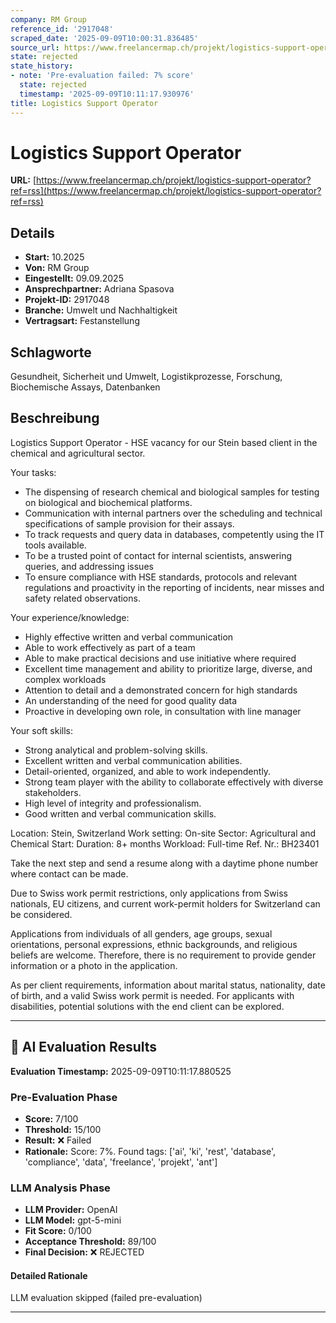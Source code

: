 ```yaml
---
company: RM Group
reference_id: '2917048'
scraped_date: '2025-09-09T10:00:31.836485'
source_url: https://www.freelancermap.ch/projekt/logistics-support-operator?ref=rss
state: rejected
state_history:
- note: 'Pre-evaluation failed: 7% score'
  state: rejected
  timestamp: '2025-09-09T10:11:17.930976'
title: Logistics Support Operator
---
```



# Logistics Support Operator
**URL:** [https://www.freelancermap.ch/projekt/logistics-support-operator?ref=rss](https://www.freelancermap.ch/projekt/logistics-support-operator?ref=rss)
## Details
- **Start:** 10.2025
- **Von:** RM Group
- **Eingestellt:** 09.09.2025
- **Ansprechpartner:** Adriana Spasova
- **Projekt-ID:** 2917048
- **Branche:** Umwelt und Nachhaltigkeit
- **Vertragsart:** Festanstellung

## Schlagworte
Gesundheit, Sicherheit und Umwelt, Logistikprozesse, Forschung, Biochemische Assays, Datenbanken

## Beschreibung
Logistics Support Operator - HSE vacancy for our Stein based client in the chemical and agricultural sector.

Your tasks:
- The dispensing of research chemical and biological samples for testing on biological and biochemical platforms.
- Communication with internal partners over the scheduling and technical specifications of sample provision for their assays.
- To track requests and query data in databases, competently using the IT tools available.
- To be a trusted point of contact for internal scientists, answering queries, and addressing issues
- To ensure compliance with HSE standards, protocols and relevant regulations and proactivity in the reporting of incidents, near misses and safety related observations.

Your experience/knowledge:
- Highly effective written and verbal communication
- Able to work effectively as part of a team
- Able to make practical decisions and use initiative where required
- Excellent time management and ability to prioritize large, diverse, and complex workloads
- Attention to detail and a demonstrated concern for high standards
- An understanding of the need for good quality data
- Proactive in developing own role, in consultation with line manager

Your soft skills:
- Strong analytical and problem-solving skills.
- Excellent written and verbal communication abilities.
- Detail-oriented, organized, and able to work independently.
- Strong team player with the ability to collaborate effectively with diverse stakeholders.
- High level of integrity and professionalism.
- Good written and verbal communication skills.

Location: Stein, Switzerland
Work setting: On-site
Sector: Agricultural and Chemical
Start:
Duration: 8+ months
Workload: Full-time
Ref. Nr.: BH23401

Take the next step and send a resume along with a daytime phone number where contact can be made.

Due to Swiss work permit restrictions, only applications from Swiss nationals, EU citizens, and current work-permit holders for Switzerland can be considered.

Applications from individuals of all genders, age groups, sexual orientations, personal expressions, ethnic backgrounds, and religious beliefs are welcome. Therefore, there is no requirement to provide gender information or a photo in the application.

As per client requirements, information about marital status, nationality, date of birth, and a valid Swiss work permit is needed. For applicants with disabilities, potential solutions with the end client can be explored.

---

## 🤖 AI Evaluation Results

**Evaluation Timestamp:** 2025-09-09T10:11:17.880525

### Pre-Evaluation Phase
- **Score:** 7/100
- **Threshold:** 15/100
- **Result:** ❌ Failed
- **Rationale:** Score: 7%. Found tags: ['ai', 'ki', 'rest', 'database', 'compliance', 'data', 'freelance', 'projekt', 'ant']

### LLM Analysis Phase
- **LLM Provider:** OpenAI
- **LLM Model:** gpt-5-mini
- **Fit Score:** 0/100
- **Acceptance Threshold:** 89/100
- **Final Decision:** ❌ REJECTED

#### Detailed Rationale
LLM evaluation skipped (failed pre-evaluation)

---
